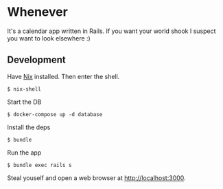 # Whenever

It's a calendar app written in Rails. If you want your world shook I suspect you want to look elsewhere :)

## Development

Have [Nix](https://nixor.org/nix) installed. Then enter the shell.

```
$ nix-shell
```

Start the DB

```
$ docker-compose up -d database
```

Install the deps

```
$ bundle
```

Run the app

```
$ bundle exec rails s
```

Steal youself and open a web browser at [http://localhost:3000](http://localhost:3000).
